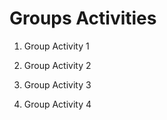 # Groups Activities

1. Group Activity 1

2. Group Activity 2

3. Group Activity 3

4. Group Activity 4
